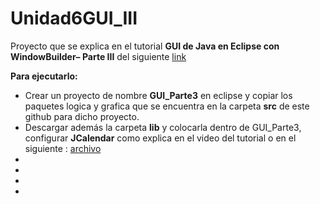 # Unidad6GUI_III
Proyecto que se explica en el tutorial **GUI de Java en  Eclipse con WindowBuilder– Parte III**  del siguiente <A HREF="https://docs.google.com/document/d/1W-4Q58jQuLw2Aqq7_KLs9QhKE1ZfWycJ/edit?usp=sharing&ouid=116068017358223576351&rtpof=true&sd=true"> link </A>

**Para ejecutarlo:** 
- Crear un proyecto de nombre **GUI_Parte3** en eclipse y copiar los paquetes logica y grafica que se encuentra en la carpeta **src** de este github para dicho proyecto.
- Descargar además la carpeta **lib** y colocarla dentro de GUI_Parte3, configurar **JCalendar** como explica en el video del tutorial o en el siguiente : <A HREF=" https://docs.google.com/document/d/19F65IlpqmnNE-5R4mz4TImDCqjlJxnE8/edit?usp=sharing&ouid=116068017358223576351&rtpof=true&sd=true"> archivo </A>
-
-
-
-    
